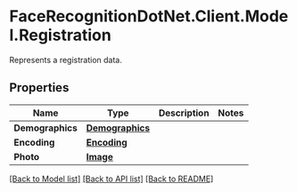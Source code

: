 # FaceRecognitionDotNet.Client.Model.Registration
Represents a registration data.
## Properties

Name | Type | Description | Notes
------------ | ------------- | ------------- | -------------
**Demographics** | [**Demographics**](Demographics.md) |  | 
**Encoding** | [**Encoding**](Encoding.md) |  | 
**Photo** | [**Image**](Image.md) |  | 

[[Back to Model list]](../README.md#documentation-for-models) [[Back to API list]](../README.md#documentation-for-api-endpoints) [[Back to README]](../README.md)

